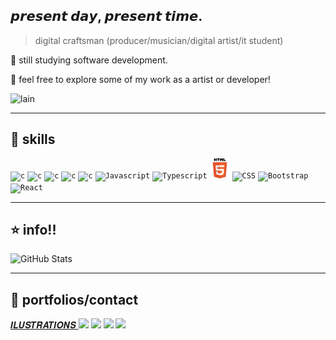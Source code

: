 ## 𝙥𝙧𝙚𝙨𝙚𝙣𝙩 𝙙𝙖𝙮, 𝙥𝙧𝙚𝙨𝙚𝙣𝙩 𝙩𝙞𝙢𝙚. </strong>

> digital craftsman (producer/musician/digital artist/it student) 

🔭 still studying software development.                                                               

💬 feel free to explore some of my work as a artist or developer!

![lain](https://github.com/crushedbyamallet/crushedbyamallet/assets/126797082/6e88bd7f-0199-4f0f-b600-505a40d43e89)

----

## 🚀 skills
<code><img height="32" src="https://cdn.jsdelivr.net/gh/devicons/devicon/icons/premierepro/premierepro-original.svg" alt="c"/></code>
<code><img height="32" src="https://cdn.jsdelivr.net/gh/devicons/devicon/icons/photoshop/photoshop-plain.svg" alt="c"/></code>
<code><img height="32" src="https://cdn.jsdelivr.net/gh/devicons/devicon/icons/aftereffects/aftereffects-original.svg" alt="c"/></code>
<code><img height="32" src="https://cdn.jsdelivr.net/gh/devicons/devicon/icons/illustrator/illustrator-line.svg" alt="c"/></code>
<code><img height="32" src="https://cdn.jsdelivr.net/gh/devicons/devicon/icons/python/python-original.svg" alt="c"/></code>
<code><img height="32" src="https://cdn.jsdelivr.net/gh/devicons/devicon/icons/java/java-original.svg" alt="Javascript"/></code>
<code><img height="32" src="https://cdn.jsdelivr.net/gh/devicons/devicon/icons/javascript/javascript-original.svg" alt="Typescript"/></code>
<code><img height="32" src="https://raw.githubusercontent.com/github/explore/80688e429a7d4ef2fca1e82350fe8e3517d3494d/topics/html/html.png" alt="HTML5"/></code>
<code><img height="32" src="https://cdn.jsdelivr.net/gh/devicons/devicon/icons/nodejs/nodejs-original.svg" alt="CSS"/></code>
<code><img height="32" src="https://cdn.jsdelivr.net/gh/devicons/devicon/icons/git/git-original.svg" alt="Bootstrap"/></code>
<code><img height="32" src="https://cdn.jsdelivr.net/gh/devicons/devicon/icons/github/github-original.svg" alt="React"/></code>

---

## ⭐ info!!
![GitHub Stats](https://github-readme-stats.vercel.app/api?username=crushedbyamallet&show_icons=true)

---

## 👋 portfolios/contact
<div> 
  <a href="https://www.artstation.com/marullyn" target="_blank"> 𝑰𝑳𝑼𝑺𝑻𝑹𝑨𝑻𝑰𝑶𝑵𝑺 </a>
  <a href="https://www.instagram.com/marullynn/" target="_blank"><img src="https://img.shields.io/badge/-Instagram-%23E4405F?style=for-the-badge&logo=instagram&logoColor=white" target="_blank"></a>
 	<a href="https://www.behance.net/marullyn/" target="_blank"><img src="https://img.shields.io/badge/-Behance-blue?style=for-the-badge&logo=behance&logoColor=whit"></a>
 <a href="https://discord.gg/wagxzStdcR](https://open.spotify.com/artist/5YmbyvSzDc2PHZplAA2Til?si=s9TeKjA5S1eebeZw7vLAkA)" target="_blank"><img src="https://img.shields.io/badge/Spotify-1ED760?&style=for-the-badge&logo=spotify&logoColor=white"></a> 
  <a href="https://www.linkedin.com/in/rafaella-ballerini-45875016a](https://www.linkedin.com/in/mary-speranzini-a6092726a/)" target="_blank"><img src="https://img.shields.io/badge/-LinkedIn-%230077B5?style=for-the-badge&logo=linkedin&logoColor=white" target="_blank"></a> 
  
</div>
